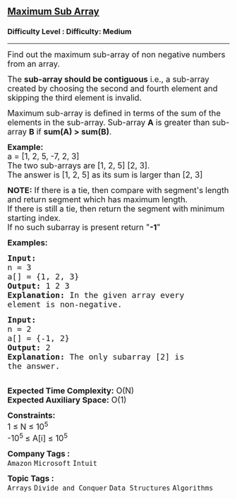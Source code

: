 <h2><a href="https://www.geeksforgeeks.org/problems/maximum-sub-array5443/1">Maximum Sub Array</a></h2><h3>Difficulty Level : Difficulty: Medium</h3><hr><div class="problems_problem_content__Xm_eO"><p><span style="font-size: 18px;">Find out the maximum sub-array of non negative numbers from an array.</span></p>
<p><span style="font-size: 18px;">The <strong>sub-array should be contiguous</strong> i.e., a sub-array created by choosing the second and fourth element and skipping the third element is invalid.</span></p>
<p><span style="font-size: 18px;">Maximum sub-array is defined in terms of the sum of the elements in the sub-array. Sub-array <strong>A</strong> is greater than sub-array <strong>B</strong> if <strong>sum(A) &gt; sum(B)</strong>.</span></p>
<p><span style="font-size: 18px;"><strong>Example:</strong><br>a = [1, 2, 5, -7, 2, 3]<br>The two sub-arrays are [1, 2, 5] [2, 3].<br>The answer is [1, 2, 5] as its sum is larger than [2, 3]</span></p>
<p><span style="font-size: 18px;"><strong>NOTE:</strong> If there is a tie, then compare with segment's length and return segment which has maximum length.<br>If there is still a tie, then return the segment with minimum starting index.<br>If no such subarray is present return "<strong>-1</strong>"</span></p>
<p><span style="font-size: 18px;"><strong>Examples:</strong></span></p>
<pre><span style="font-size: 18px;"><strong>Input:
</strong>n = 3
a[] = {1, 2, 3}
<strong>Output:</strong> 1 2 3
<strong>Explanation:</strong> In the given array every
element is non-negative.
</span></pre>
<pre><span style="font-size: 18px;"><strong>Input:
</strong>n = 2
a[] = {-1, 2}
<strong>Output:</strong> 2
<strong>Explanation:</strong>&nbsp;The only subarray [2] is
the answer.<br><br></span></pre>
<p><span style="font-size: 18px;"><strong>Expected Time Complexity:</strong>&nbsp;O(N)<br><strong>Expected Auxiliary Space:</strong>&nbsp;O(1)</span></p>
<p><span style="font-size: 18px;"><strong>Constraints:</strong><br>1 ≤ N ≤ 10<sup>5</sup><br>-10<sup>5&nbsp;</sup>≤ A[i] ≤ 10<sup>5</sup></span></p></div><p><span style=font-size:18px><strong>Company Tags : </strong><br><code>Amazon</code>&nbsp;<code>Microsoft</code>&nbsp;<code>Intuit</code>&nbsp;<br><p><span style=font-size:18px><strong>Topic Tags : </strong><br><code>Arrays</code>&nbsp;<code>Divide and Conquer</code>&nbsp;<code>Data Structures</code>&nbsp;<code>Algorithms</code>&nbsp;